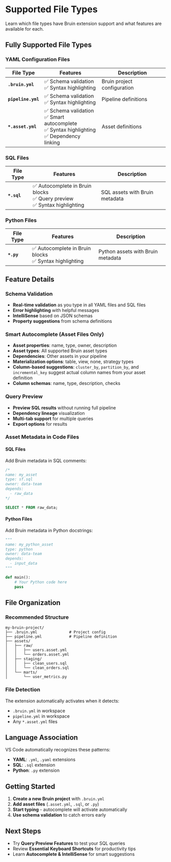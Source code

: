 # Supported File Types

Learn which file types have Bruin extension support and what features are available for each.

## Fully Supported File Types

### YAML Configuration Files
| File Type | Features | Description |
|-----------|----------|-------------|
| **`.bruin.yml`** | ✅ Schema validation<br/>✅ Syntax highlighting | Bruin project configuration |
| **`pipeline.yml`** | ✅ Schema validation<br/>✅ Syntax highlighting | Pipeline definitions |
| **`*.asset.yml`** | ✅ Schema validation<br/>✅ Smart autocomplete<br/>✅ Syntax highlighting<br/>✅ Dependency linking | Asset definitions |

### SQL Files
| File Type | Features | Description |
|-----------|----------|-------------|
| **`*.sql`** | ✅ Autocomplete in Bruin blocks<br/>✅ Query preview<br/>✅ Syntax highlighting | SQL assets with Bruin metadata |

### Python Files  
| File Type | Features | Description |
|-----------|----------|-------------|
| **`*.py`** | ✅ Autocomplete in Bruin blocks<br/>✅ Syntax highlighting | Python assets with Bruin metadata |

## Feature Details

### Schema Validation
- **Real-time validation** as you type in all YAML files and SQL files
- **Error highlighting** with helpful messages
- **IntelliSense** based on JSON schemas
- **Property suggestions** from schema definitions

### Smart Autocomplete (Asset Files Only)
- **Asset properties**: name, type, owner, description
- **Asset types**: All supported Bruin asset types  
- **Dependencies**: Other assets in your pipeline
- **Materialization options**: table, view, none, strategy types
- **Column-based suggestions**: `cluster_by`, `partition_by`, and `incremental_key` suggest actual column names from your asset definition
- **Column schemas**: name, type, description, checks

### Query Preview
- **Preview SQL results** without running full pipeline
- **Dependency lineage** visualization
- **Multi-tab support** for multiple queries
- **Export options** for results

### Asset Metadata in Code Files

#### SQL Files
Add Bruin metadata in SQL comments:
```sql
/*
name: my_asset
type: sf.sql
owner: data-team
depends:
  - raw_data
*/

SELECT * FROM raw_data;
```

#### Python Files
Add Bruin metadata in Python docstrings:
```python
"""
name: my_python_asset  
type: python
owner: data-team
depends:
  - input_data
"""

def main():
    # Your Python code here
    pass
```

## File Organization

### Recommended Structure
```
my-bruin-project/
├── .bruin.yml              # Project config
├── pipeline.yml            # Pipeline definition
├── assets/
│   ├── raw/
│   │   ├── users.asset.yml
│   │   └── orders.asset.yml
│   ├── staging/
│   │   ├── clean_users.sql
│   │   └── clean_orders.sql
│   └── marts/
│       └── user_metrics.py
```

### File Detection
The extension automatically activates when it detects:
- `.bruin.yml` in workspace
- `pipeline.yml` in workspace  
- Any `*.asset.yml` files

## Language Association

VS Code automatically recognizes these patterns:
- **YAML**: `.yml`, `.yaml` extensions
- **SQL**: `.sql` extension  
- **Python**: `.py` extension

## Getting Started

1. **Create a new Bruin project** with `.bruin.yml`
2. **Add asset files** (`.asset.yml`, `.sql`, or `.py`)
3. **Start typing** - autocomplete will activate automatically
4. **Use schema validation** to catch errors early

## Next Steps

- Try **Query Preview Features** to test your SQL queries
- Review **Essential Keyboard Shortcuts** for productivity tips
- Learn **Autocomplete & IntelliSense** for smart suggestions
